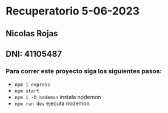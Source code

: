 # Recuperatorio 5-06-2023
## Nicolas Rojas
## DNI: 41105487


### Para correr este proyecto siga los siguientes pasos:

- `npm i express`
- `npm start`
- `npm i -D nodemon` instala nodemon
- `npm run dev` ejecuta nodemon 
